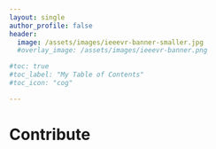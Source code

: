```yaml
---
layout: single
author_profile: false
header:
  image: /assets/images/ieeevr-banner-smaller.jpg
  #overlay_image: /assets/images/ieeevr-banner.png

#toc: true
#toc_label: "My Table of Contents"
#toc_icon: "cog"

---
```


<div>
<h1> Contribute </h1>


    
</div>